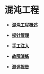 # 混沌工程<a name="cpts_01_0062"></a>

-   **[混沌工程概述](混沌工程概述.md)**  

-   **[探针管理](探针管理.md)**  

-   **[手工注入](手工注入.md)**  

-   **[故障演练](故障演练.md)**  

-   **[测评报告](测评报告.md)**  


